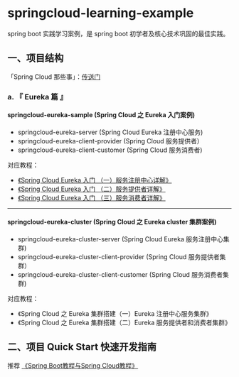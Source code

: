 # springcloud-learning-example
spring boot 实践学习案例，是 spring boot 初学者及核心技术巩固的最佳实践。


## 一、项目结构
「Spring Cloud 那些事」：[传送门](http://www.bysocket.com/?p=1907)<br>

### a. 『 Eureka 篇 』

#### springcloud-eureka-sample (Spring Cloud 之 Eureka 入门案例)
- springcloud-eureka-server (Spring Cloud Eureka 注册中心服务)
- springcloud-eureka-client-provider (Spring Cloud 服务提供者）
- springcloud-eureka-client-customer (Spring Cloud 服务消费者)

对应教程：
- [《Spring Cloud Eureka 入门 （一）服务注册中心详解》](https://www.bysocket.com/?p=1915)<br>
- [《Spring Cloud Eureka 入门 （二）服务提供者详解》](https://www.bysocket.com/?p=1919)<br>
- [《Spring Cloud Eureka 入门 （三）服务消费者详解》](https://www.bysocket.com/?p=1923)<br>

- - -

#### springcloud-eureka-cluster (Spring Cloud 之 Eureka cluster 集群案例)
- springcloud-eureka-cluster-server (Spring Cloud Eureka 服务注册中心集群)
- springcloud-eureka-cluster-client-provider (Spring Cloud 服务提供者集群）
- springcloud-eureka-cluster-client-customer (Spring Cloud 服务消费者集群)

对应教程：
- 《Spring Cloud 之 Eureka 集群搭建（一）Eureka 注册中心服务集群》<br>
- 《Spring Cloud 之 Eureka 集群搭建（二）Eureka 服务提供者和消费者集群》<br>
</pre>

## 二、项目 Quick Start 快速开发指南

推荐
 [《Spring Boot教程与Spring Cloud教程》](https://git.oschina.net/didispace/SpringBoot-Learning "Spring Boot教程与Spring Cloud教程")<br>
